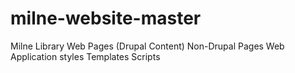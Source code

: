 # milne-website-master
Milne Library Web Pages (Drupal Content)
Non-Drupal Pages
Web Application styles
Templates
Scripts
